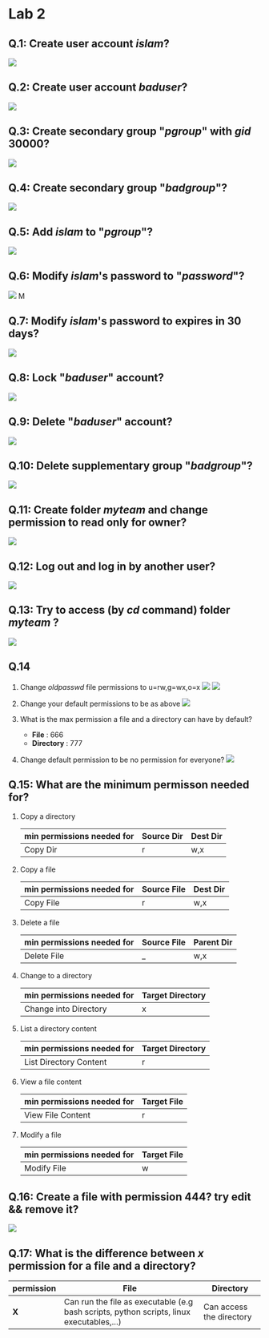 # Lab 2

## Q.1: Create user account *islam*? 

![](./imgs/lab2-1.png)

## Q.2: Create user account *baduser*?

![](./imgs/lab2-2.png)

## Q.3: Create secondary group "*pgroup*" with *gid* 30000?

![](./imgs/lab2-3.png)

## Q.4: Create secondary group "*badgroup*"?

![](./imgs/lab2-4.png)

## Q.5: Add *islam* to "*pgroup*"?

![](./imgs/lab2-5.png)

## Q.6: Modify *islam*'s password to "*password*"?

![](./imgs/lab2-6.png)
M
## Q.7: Modify *islam*'s password to expires in 30 days?

![](./imgs/lab2-7.png)

## Q.8: Lock "*baduser*" account?

![](./imgs/lab2-8.png)

## Q.9: Delete "*baduser*" account?

![](./imgs/lab2-9.png)

## Q.10: Delete supplementary group "*badgroup*"?

![](./imgs/lab2-10.png)

## Q.11: Create folder *myteam* and change permission to read only for owner?

![](./imgs/lab2-11.png)

## Q.12: Log out and log in by another user?

![](./imgs/lab2-12.png)

## Q.13: Try to access (by *cd* command) folder *myteam* ?

![](./imgs/lab2-13.png)

## Q.14

1. Change *oldpasswd* file permissions to u=rw,g=wx,o=x
		![](./imgs/lab2-14-a-1.png) ![](./imgs/lab2-14-a-1.png)

1. Change your default permissions to be as above
	![](./imgs/lab2-14-b.png) 

1. What is the max permission a file and a directory can have by default?
	* **File** : 666
	* **Directory** : 777

1. Change default permission to be no permission for everyone?
	![](./imgs/lab2-14-d.png)

## Q.15: What are the minimum permisson needed for?

1. Copy a directory

	|min permissions needed for	|Source Dir|Dest Dir |
	|---------------------------|----------|---------|
	|Copy Dir                   | r        | w,x     |

1. Copy a file

	|min permissions needed for	    |Source File|Dest Dir|
	|-------------------------------|-----------|---------|
	|Copy File                      | r         | w,x     |

1. Delete a file

    |min permissions needed for	    |Source File|Parent Dir|
	|-------------------------------|-----------|----------|
	|Delete File                    |      _    | w,x      |

1. Change to a directory

    |min permissions needed for	    |Target Directory|
	|-------------------------------|----------------|
	|Change into Directory          |x               |

1. List a directory content

    |min permissions needed for	    |Target Directory|
	|-------------------------------|----------------|
	|List Directory Content         |r               |

1. View a file content

    |min permissions needed for	    |Target File|
	|-------------------------------|-----------|
	|View File Content              |r          |

1. Modify a file

    |min permissions needed for	    |Target File|
	|-------------------------------|-----------|
	|Modify File                    |w          |

## Q.16: Create a file with permission 444? try edit && remove it?

![](./imgs/lab2-16.png)

## Q.17: What is the difference between ***x*** permission for a file and a directory?

|permission|File                          |Directory                         |
|----------|------------------------------|----------------------------------|
|**X**     |Can run the file as executable (e.g bash scripts, python scripts, linux executables,...)|Can access the directory     |
